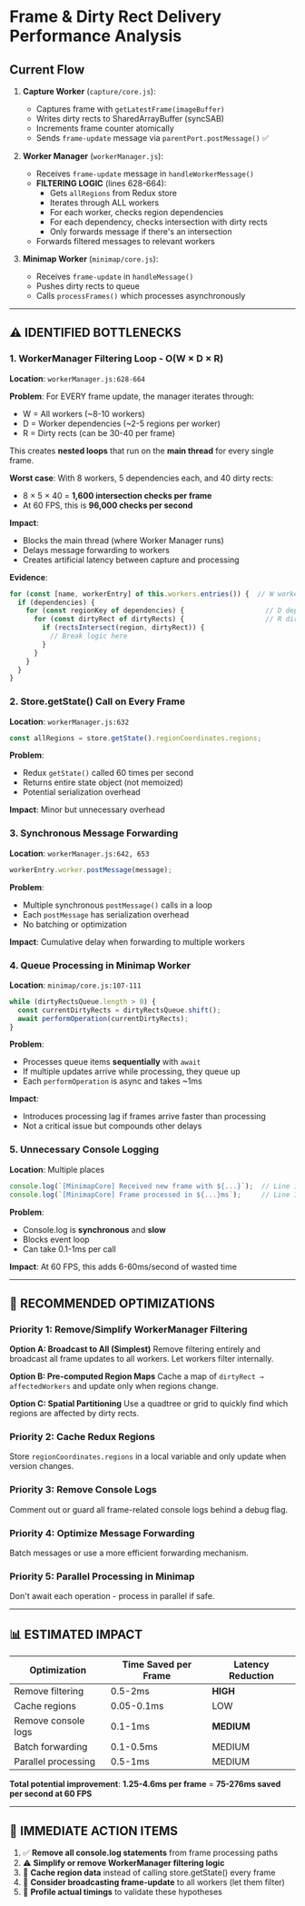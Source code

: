 # Frame & Dirty Rect Delivery Performance Analysis

## Current Flow

1. **Capture Worker** (`capture/core.js`):
   - Captures frame with `getLatestFrame(imageBuffer)` 
   - Writes dirty rects to SharedArrayBuffer (syncSAB)
   - Increments frame counter atomically
   - Sends `frame-update` message via `parentPort.postMessage()` ✅

2. **Worker Manager** (`workerManager.js`):
   - Receives `frame-update` message in `handleWorkerMessage()`
   - **FILTERING LOGIC** (lines 628-664):
     - Gets `allRegions` from Redux store
     - Iterates through ALL workers
     - For each worker, checks region dependencies
     - For each dependency, checks intersection with dirty rects
     - Only forwards message if there's an intersection
   - Forwards filtered messages to relevant workers

3. **Minimap Worker** (`minimap/core.js`):
   - Receives `frame-update` in `handleMessage()`
   - Pushes dirty rects to queue
   - Calls `processFrames()` which processes asynchronously

---

## ⚠️ IDENTIFIED BOTTLENECKS

### 1. **WorkerManager Filtering Loop - O(W × D × R)**
**Location**: `workerManager.js:628-664`

**Problem**: 
For EVERY frame update, the manager iterates through:
- W = All workers (~8-10 workers)
- D = Worker dependencies (~2-5 regions per worker)
- R = Dirty rects (can be 30-40 per frame)

This creates **nested loops** that run on the **main thread** for every single frame.

**Worst case**: With 8 workers, 5 dependencies each, and 40 dirty rects:
- 8 × 5 × 40 = **1,600 intersection checks per frame**
- At 60 FPS, this is **96,000 checks per second**

**Impact**: 
- Blocks the main thread (where Worker Manager runs)
- Delays message forwarding to workers
- Creates artificial latency between capture and processing

**Evidence**:
```javascript
for (const [name, workerEntry] of this.workers.entries()) {  // W workers
  if (dependencies) {
    for (const regionKey of dependencies) {                    // D dependencies
      for (const dirtyRect of dirtyRects) {                    // R dirty rects
        if (rectsIntersect(region, dirtyRect)) {
          // Break logic here
        }
      }
    }
  }
}
```

### 2. **Store.getState() Call on Every Frame**
**Location**: `workerManager.js:632`

```javascript
const allRegions = store.getState().regionCoordinates.regions;
```

**Problem**:
- Redux `getState()` called 60 times per second
- Returns entire state object (not memoized)
- Potential serialization overhead

**Impact**: Minor but unnecessary overhead

### 3. **Synchronous Message Forwarding**
**Location**: `workerManager.js:642, 653`

```javascript
workerEntry.worker.postMessage(message);
```

**Problem**:
- Multiple synchronous `postMessage()` calls in a loop
- Each `postMessage` has serialization overhead
- No batching or optimization

**Impact**: Cumulative delay when forwarding to multiple workers

### 4. **Queue Processing in Minimap Worker**
**Location**: `minimap/core.js:107-111`

```javascript
while (dirtyRectsQueue.length > 0) {
  const currentDirtyRects = dirtyRectsQueue.shift();
  await performOperation(currentDirtyRects);
}
```

**Problem**:
- Processes queue items **sequentially** with `await`
- If multiple updates arrive while processing, they queue up
- Each `performOperation` is async and takes ~1ms

**Impact**: 
- Introduces processing lag if frames arrive faster than processing
- Not a critical issue but compounds other delays

### 5. **Unnecessary Console Logging**
**Location**: Multiple places

```javascript
console.log(`[MinimapCore] Received new frame with ${...}`);  // Line 133
console.log(`[MinimapCore] Frame processed in ${...}ms`);     // Line 117
```

**Problem**:
- Console.log is **synchronous** and **slow**
- Blocks event loop
- Can take 0.1-1ms per call

**Impact**: At 60 FPS, this adds 6-60ms/second of wasted time

---

## 🚀 RECOMMENDED OPTIMIZATIONS

### Priority 1: Remove/Simplify WorkerManager Filtering

**Option A: Broadcast to All (Simplest)**
Remove filtering entirely and broadcast all frame updates to all workers. Let workers filter internally.

**Option B: Pre-computed Region Maps**
Cache a map of `dirtyRect → affectedWorkers` and update only when regions change.

**Option C: Spatial Partitioning**
Use a quadtree or grid to quickly find which regions are affected by dirty rects.

### Priority 2: Cache Redux Regions
Store `regionCoordinates.regions` in a local variable and only update when version changes.

### Priority 3: Remove Console Logs
Comment out or guard all frame-related console logs behind a debug flag.

### Priority 4: Optimize Message Forwarding
Batch messages or use a more efficient forwarding mechanism.

### Priority 5: Parallel Processing in Minimap
Don't await each operation - process in parallel if safe.

---

## 📊 ESTIMATED IMPACT

| Optimization | Time Saved per Frame | Latency Reduction |
|--------------|---------------------|-------------------|
| Remove filtering | 0.5-2ms | **HIGH** |
| Cache regions | 0.05-0.1ms | LOW |
| Remove console logs | 0.1-1ms | **MEDIUM** |
| Batch forwarding | 0.1-0.5ms | MEDIUM |
| Parallel processing | 0.5-1ms | MEDIUM |

**Total potential improvement**: **1.25-4.6ms per frame** = **75-276ms saved per second at 60 FPS**

---

## 🎯 IMMEDIATE ACTION ITEMS

1. ✅ **Remove all console.log statements** from frame processing paths
2. ⚠️ **Simplify or remove WorkerManager filtering logic**
3. 🔧 **Cache region data** instead of calling store.getState() every frame
4. 🔧 **Consider broadcasting frame-update** to all workers (let them filter)
5. 📝 **Profile actual timings** to validate these hypotheses

